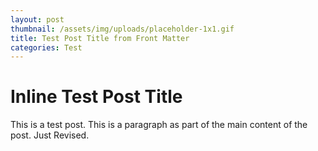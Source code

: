 ```yaml
---
layout: post
thumbnail: /assets/img/uploads/placeholder-1x1.gif
title: Test Post Title from Front Matter
categories: Test
---
```

# Inline Test Post Title
This is a test post. This is a paragraph as part of the main content of the post. Just Revised.
